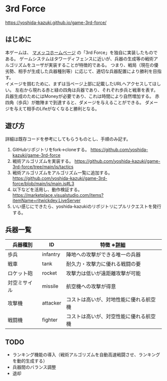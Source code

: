 # 3rd Force

https://yoshida-kazuki.github.io/game-3rd-force/

## はじめに

本ゲームは、 [マメッコホームページ](http://mamecco.es.land.to/) の「3rd Force」を独自に実装したものである。
ゲームシステムはタワーディフェンスに近いが、兵器の生成等の戦術アルゴリズムをユーザが実装することが特徴的である。
つまり、戦局（現在の優劣勢、相手が生成した兵器種別等）に応じて、適切な兵器配置により勝利を目指す。
<br>
イメージを掴むために、まずは当ページ上部に記載したURLへアクセスしてほしい。
左右から現れる赤と緑の四角は兵器であり、それぞれ歩兵と戦車を表す。
兵器生成のためにはMoneyが必要であり、これは時間により自然増加する。
赤四角（歩兵）が敵陣まで到達すると、ダメージを与えることができる。
ダメージを与えて相手のLifeがなくなると勝利となる。
<br>

## 遊び方

詳細は既存コードを参考にしてもらうものとし、手順のみ記す。

1. GitHubリポジトリをfork→cloneする。
   https://github.com/yoshida-kazuki/game-3rd-force
2. 戦術アルゴリズムを実装する。
   https://github.com/yoshida-kazuki/game-3rd-force/tree/main/js/tactics
3. 戦術アルゴリズムをアルゴリズム一覧に追加する。
   https://github.com/yoshida-kazuki/game-3rd-force/blob/main/js/main.js#L3
4. 以下などを活用し、動作検証する。
   https://marketplace.visualstudio.com/items?itemName=ritwickdey.LiveServer
5. いい感じにできたら、yoshida-kazukiのリポジトリにプルリクエストを発行する。

## 兵器一覧

| 兵器種別       | ID       | 特徴 ※[詳細](https://github.com/yoshida-kazuki/game-3rd-force/blob/main/js/main.js#L5) |
| --            | --       | -- |
| 歩兵          | infantry | 陣地への攻撃ができる唯一の兵器 |
| 戦車          | tank     | 耐久力・攻撃力に優れる戦闘の要 |
| ロケット砲     | rocket   | 攻撃力は低いが遠距離攻撃が可能 |
| 対空ミサイル   | missile  | 航空機への攻撃が得意 |
| 攻撃機        | attacker | コストは高いが、対地性能に優れる航空機 |
| 戦闘機        | fighter  | コストは高いが、対空性能に優れる航空機 |

## TODO

* ランキング機能の導入（戦術アルゴリズムを自動高速戦闘させ、ランキングを動的生成する）
* 兵器間のバランス調整
* 退却